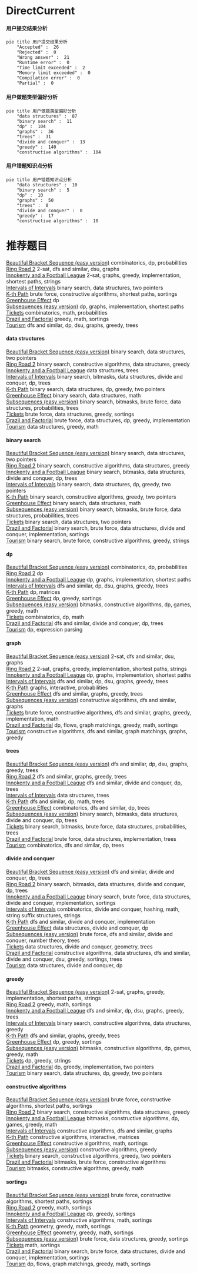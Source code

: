 # DirectCurrent
<!-- tabs:start -->
#### **用户提交结果分析**

```mermaid
pie title 用户提交结果分析
    "Accepted" :  26
    "Rejected" :  0
    "Wrong answer" :  21
    "Runtime error" :  0
    "Time limit exceeded" :  2
    "Memory limit exceeded" :  0
    "Compilation error" :  0
    "Partial" :  0
```
#### **用户做题类型偏好分析**

```mermaid
pie title 用户做题类型偏好分析
    "data structures" :  87
    "binary search" :  11
    "dp" :  104
    "graphs" :  36
    "trees" :  31
    "divide and conquer" :  13
    "greedy" :  140
    "constructive algorithms" :  104
```
#### **用户错题知识点分析**

```mermaid
pie title 用户错题知识点分析
    "data structures" :  10
    "binary search" :  5
    "dp" :  10
    "graphs" :  50
    "trees" :  0
    "divide and conquer" :  0
    "greedy" :  17
    "constructive algorithms" :  10
```
<!-- tabs:end -->
# 推荐题目
[Beautiful Bracket Sequence (easy version)](http://codeforces.com/problemset/problem/1264/D1)		combinatorics,
                        dp,
                        probabilities		  
[Ring Road 2](http://codeforces.com/problemset/problem/27/D)		2-sat,
                        dfs and similar,
                        dsu,
                        graphs		  
[Innokenty and a Football League](https://codeforces.com/contest/782/problem/D)		2-sat,
                        graphs,
                        greedy,
                        implementation,
                        shortest paths,
                        strings		  
[Intervals of Intervals](http://codeforces.com/problemset/problem/1034/D)		binary search,
                        data structures,
                        two pointers		  
[K-th Path](http://codeforces.com/problemset/problem/1196/F)		brute force,
                        constructive algorithms,
                        shortest paths,
                        sortings		  
[Greenhouse Effect](http://codeforces.com/problemset/problem/269/B)		dp		  
[Subsequences (easy version)](http://codeforces.com/problemset/problem/1183/E)		dp,
                        graphs,
                        implementation,
                        shortest paths		  
[Tickets](http://codeforces.com/problemset/problem/26/D)		combinatorics,
                        math,
                        probabilities		  
[Drazil and Factorial](http://codeforces.com/problemset/problem/515/C)		greedy,
                        math,
                        sortings		  
[Tourism](http://codeforces.com/problemset/problem/1220/E)		dfs and similar,
                        dp,
                        dsu,
                        graphs,
                        greedy,
                        trees		  
<!-- tabs:start -->
#### **data structures**
[Beautiful Bracket Sequence (easy version)](http://codeforces.com/problemset/problem/1034/D)		binary search,
                        data structures,
                        two pointers		  
[Ring Road 2](http://codeforces.com/problemset/problem/1373/F)		binary search,
                        constructive algorithms,
                        data structures,
                        greedy		  
[Innokenty and a Football League](http://codeforces.com/problemset/problem/339/D)		data structures,
                        trees		  
[Intervals of Intervals](https://codeforces.com/contest/1447/problem/E)		binary search,
                        bitmasks,
                        data structures,
                        divide and conquer,
                        dp,
                        trees		  
[K-th Path](http://codeforces.com/problemset/problem/1492/C)		binary search,
                        data structures,
                        dp,
                        greedy,
                        two pointers		  
[Greenhouse Effect](http://codeforces.com/problemset/problem/1490/G)		binary search,
                        data structures,
                        math		  
[Subsequences (easy version)](http://codeforces.com/problemset/problem/1479/D)		binary search,
                        bitmasks,
                        brute force,
                        data structures,
                        probabilities,
                        trees		  
[Tickets](http://codeforces.com/problemset/problem/1497/A)		brute force,
                        data structures,
                        greedy,
                        sortings		  
[Drazil and Factorial](http://codeforces.com/problemset/problem/1491/C)		brute force,
                        data structures,
                        dp,
                        greedy,
                        implementation		  
[Tourism](http://codeforces.com/problemset/problem/1492/B)		data structures,
                        greedy,
                        math		  
#### **binary search**
[Beautiful Bracket Sequence (easy version)](http://codeforces.com/problemset/problem/1034/D)		binary search,
                        data structures,
                        two pointers		  
[Ring Road 2](http://codeforces.com/problemset/problem/1373/F)		binary search,
                        constructive algorithms,
                        data structures,
                        greedy		  
[Innokenty and a Football League](https://codeforces.com/contest/1447/problem/E)		binary search,
                        bitmasks,
                        data structures,
                        divide and conquer,
                        dp,
                        trees		  
[Intervals of Intervals](http://codeforces.com/problemset/problem/1492/C)		binary search,
                        data structures,
                        dp,
                        greedy,
                        two pointers		  
[K-th Path](http://codeforces.com/problemset/problem/1463/D)		binary search,
                        constructive algorithms,
                        greedy,
                        two pointers		  
[Greenhouse Effect](http://codeforces.com/problemset/problem/1490/G)		binary search,
                        data structures,
                        math		  
[Subsequences (easy version)](http://codeforces.com/problemset/problem/1479/D)		binary search,
                        bitmasks,
                        brute force,
                        data structures,
                        probabilities,
                        trees		  
[Tickets](http://codeforces.com/problemset/problem/1436/E)		binary search,
                        data structures,
                        two pointers		  
[Drazil and Factorial](http://codeforces.com/problemset/problem/1461/D)		binary search,
                        brute force,
                        data structures,
                        divide and conquer,
                        implementation,
                        sortings		  
[Tourism](http://codeforces.com/problemset/problem/1493/C)		binary search,
                        brute force,
                        constructive algorithms,
                        greedy,
                        strings		  
#### **dp**
[Beautiful Bracket Sequence (easy version)](http://codeforces.com/problemset/problem/1264/D1)		combinatorics,
                        dp,
                        probabilities		  
[Ring Road 2](http://codeforces.com/problemset/problem/269/B)		dp		  
[Innokenty and a Football League](http://codeforces.com/problemset/problem/1183/E)		dp,
                        graphs,
                        implementation,
                        shortest paths		  
[Intervals of Intervals](http://codeforces.com/problemset/problem/1220/E)		dfs and similar,
                        dp,
                        dsu,
                        graphs,
                        greedy,
                        trees		  
[K-th Path](http://codeforces.com/problemset/problem/593/E)		dp,
                        matrices		  
[Greenhouse Effect](http://codeforces.com/problemset/problem/1282/B2)		dp,
                        greedy,
                        sortings		  
[Subsequences (easy version)](http://codeforces.com/problemset/problem/1383/B)		bitmasks,
                        constructive algorithms,
                        dp,
                        games,
                        greedy,
                        math		  
[Tickets](http://codeforces.com/problemset/problem/145/C)		combinatorics,
                        dp,
                        math		  
[Drazil and Factorial](http://codeforces.com/problemset/problem/337/D)		dfs and similar,
                        divide and conquer,
                        dp,
                        trees		  
[Tourism](http://codeforces.com/problemset/problem/115/D)		dp,
                        expression parsing		  
#### **graph**
[Beautiful Bracket Sequence (easy version)](http://codeforces.com/problemset/problem/27/D)		2-sat,
                        dfs and similar,
                        dsu,
                        graphs		  
[Ring Road 2](https://codeforces.com/contest/782/problem/D)		2-sat,
                        graphs,
                        greedy,
                        implementation,
                        shortest paths,
                        strings		  
[Innokenty and a Football League](http://codeforces.com/problemset/problem/1183/E)		dp,
                        graphs,
                        implementation,
                        shortest paths		  
[Intervals of Intervals](http://codeforces.com/problemset/problem/1220/E)		dfs and similar,
                        dp,
                        dsu,
                        graphs,
                        greedy,
                        trees		  
[K-th Path](http://codeforces.com/problemset/problem/1340/E)		graphs,
                        interactive,
                        probabilities		  
[Greenhouse Effect](https://codeforces.com/contest/782/problem/C)		dfs and similar,
                        graphs,
                        greedy,
                        trees		  
[Subsequences (easy version)](https://codeforces.com/contest/782/problem/E)		constructive algorithms,
                        dfs and similar,
                        graphs		  
[Tickets](http://codeforces.com/problemset/problem/1487/C)		brute force,
                        constructive algorithms,
                        dfs and similar,
                        graphs,
                        greedy,
                        implementation,
                        math		  
[Drazil and Factorial](http://codeforces.com/problemset/problem/1437/C)		dp,
                        flows,
                        graph matchings,
                        greedy,
                        math,
                        sortings		  
[Tourism](http://codeforces.com/problemset/problem/1470/D)		constructive algorithms,
                        dfs and similar,
                        graph matchings,
                        graphs,
                        greedy		  
#### **trees**
[Beautiful Bracket Sequence (easy version)](http://codeforces.com/problemset/problem/1220/E)		dfs and similar,
                        dp,
                        dsu,
                        graphs,
                        greedy,
                        trees		  
[Ring Road 2](https://codeforces.com/contest/782/problem/C)		dfs and similar,
                        graphs,
                        greedy,
                        trees		  
[Innokenty and a Football League](http://codeforces.com/problemset/problem/337/D)		dfs and similar,
                        divide and conquer,
                        dp,
                        trees		  
[Intervals of Intervals](http://codeforces.com/problemset/problem/339/D)		data structures,
                        trees		  
[K-th Path](http://codeforces.com/problemset/problem/486/D)		dfs and similar,
                        dp,
                        math,
                        trees		  
[Greenhouse Effect](https://codeforces.com/contest/1173/problem/D)		combinatorics,
                        dfs and similar,
                        dp,
                        trees		  
[Subsequences (easy version)](https://codeforces.com/contest/1447/problem/E)		binary search,
                        bitmasks,
                        data structures,
                        divide and conquer,
                        dp,
                        trees		  
[Tickets](http://codeforces.com/problemset/problem/1479/D)		binary search,
                        bitmasks,
                        brute force,
                        data structures,
                        probabilities,
                        trees		  
[Drazil and Factorial](http://codeforces.com/problemset/problem/1511/C)		brute force,
                        data structures,
                        implementation,
                        trees		  
[Tourism](http://codeforces.com/problemset/problem/1499/F)		combinatorics,
                        dfs and similar,
                        dp,
                        trees		  
#### **divide and conquer**
[Beautiful Bracket Sequence (easy version)](http://codeforces.com/problemset/problem/337/D)		dfs and similar,
                        divide and conquer,
                        dp,
                        trees		  
[Ring Road 2](https://codeforces.com/contest/1447/problem/E)		binary search,
                        bitmasks,
                        data structures,
                        divide and conquer,
                        dp,
                        trees		  
[Innokenty and a Football League](http://codeforces.com/problemset/problem/1461/D)		binary search,
                        brute force,
                        data structures,
                        divide and conquer,
                        implementation,
                        sortings		  
[Intervals of Intervals](http://codeforces.com/problemset/problem/1466/G)		combinatorics,
                        divide and conquer,
                        hashing,
                        math,
                        string suffix structures,
                        strings		  
[K-th Path](http://codeforces.com/problemset/problem/1490/D)		dfs and similar,
                        divide and conquer,
                        implementation		  
[Greenhouse Effect](https://codeforces.com/contest/1483/problem/C)		data structures,
                        divide and conquer,
                        dp		  
[Subsequences (easy version)](http://codeforces.com/problemset/problem/1491/E)		brute force,
                        dfs and similar,
                        divide and conquer,
                        number theory,
                        trees		  
[Tickets](http://codeforces.com/problemset/problem/1303/G)		data structures,
                        divide and conquer,
                        geometry,
                        trees		  
[Drazil and Factorial](http://codeforces.com/problemset/problem/1494/D)		constructive algorithms,
                        data structures,
                        dfs and similar,
                        divide and conquer,
                        dsu,
                        greedy,
                        sortings,
                        trees		  
[Tourism](http://codeforces.com/problemset/problem/1482/E)		data structures,
                        divide and conquer,
                        dp		  
#### **greedy**
[Beautiful Bracket Sequence (easy version)](https://codeforces.com/contest/782/problem/D)		2-sat,
                        graphs,
                        greedy,
                        implementation,
                        shortest paths,
                        strings		  
[Ring Road 2](http://codeforces.com/problemset/problem/515/C)		greedy,
                        math,
                        sortings		  
[Innokenty and a Football League](http://codeforces.com/problemset/problem/1220/E)		dfs and similar,
                        dp,
                        dsu,
                        graphs,
                        greedy,
                        trees		  
[Intervals of Intervals](http://codeforces.com/problemset/problem/1373/F)		binary search,
                        constructive algorithms,
                        data structures,
                        greedy		  
[K-th Path](https://codeforces.com/contest/782/problem/C)		dfs and similar,
                        graphs,
                        greedy,
                        trees		  
[Greenhouse Effect](http://codeforces.com/problemset/problem/1282/B2)		dp,
                        greedy,
                        sortings		  
[Subsequences (easy version)](http://codeforces.com/problemset/problem/1383/B)		bitmasks,
                        constructive algorithms,
                        dp,
                        games,
                        greedy,
                        math		  
[Tickets](http://codeforces.com/problemset/problem/1466/C)		dp,
                        greedy,
                        strings		  
[Drazil and Factorial](http://codeforces.com/problemset/problem/1469/C)		dp,
                        greedy,
                        implementation,
                        two pointers		  
[Tourism](http://codeforces.com/problemset/problem/1492/C)		binary search,
                        data structures,
                        dp,
                        greedy,
                        two pointers		  
#### **constructive algorithms**
[Beautiful Bracket Sequence (easy version)](http://codeforces.com/problemset/problem/1196/F)		brute force,
                        constructive algorithms,
                        shortest paths,
                        sortings		  
[Ring Road 2](http://codeforces.com/problemset/problem/1373/F)		binary search,
                        constructive algorithms,
                        data structures,
                        greedy		  
[Innokenty and a Football League](http://codeforces.com/problemset/problem/1383/B)		bitmasks,
                        constructive algorithms,
                        dp,
                        games,
                        greedy,
                        math		  
[Intervals of Intervals](https://codeforces.com/contest/782/problem/E)		constructive algorithms,
                        dfs and similar,
                        graphs		  
[K-th Path](http://codeforces.com/problemset/problem/1023/E)		constructive algorithms,
                        interactive,
                        matrices		  
[Greenhouse Effect](http://codeforces.com/problemset/problem/538/G)		constructive algorithms,
                        math,
                        sortings		  
[Subsequences (easy version)](http://codeforces.com/problemset/problem/1493/A)		constructive algorithms,
                        greedy		  
[Tickets](http://codeforces.com/problemset/problem/1463/D)		binary search,
                        constructive algorithms,
                        greedy,
                        two pointers		  
[Drazil and Factorial](https://codeforces.com/contest/1456/problem/B)		bitmasks,
                        brute force,
                        constructive algorithms		  
[Tourism](http://codeforces.com/problemset/problem/1492/D)		bitmasks,
                        constructive algorithms,
                        greedy,
                        math		  
#### **sortings**
[Beautiful Bracket Sequence (easy version)](http://codeforces.com/problemset/problem/1196/F)		brute force,
                        constructive algorithms,
                        shortest paths,
                        sortings		  
[Ring Road 2](http://codeforces.com/problemset/problem/515/C)		greedy,
                        math,
                        sortings		  
[Innokenty and a Football League](http://codeforces.com/problemset/problem/1282/B2)		dp,
                        greedy,
                        sortings		  
[Intervals of Intervals](http://codeforces.com/problemset/problem/538/G)		constructive algorithms,
                        math,
                        sortings		  
[K-th Path](https://codeforces.com/contest/1496/problem/C)		geometry,
                        greedy,
                        math,
                        sortings		  
[Greenhouse Effect](http://codeforces.com/problemset/problem/1495/A)		geometry,
                        greedy,
                        math,
                        sortings		  
[Subsequences (easy version)](http://codeforces.com/problemset/problem/1497/A)		brute force,
                        data structures,
                        greedy,
                        sortings		  
[Tickets](http://codeforces.com/problemset/problem/1427/A)		math,
                        sortings		  
[Drazil and Factorial](http://codeforces.com/problemset/problem/1461/D)		binary search,
                        brute force,
                        data structures,
                        divide and conquer,
                        implementation,
                        sortings		  
[Tourism](http://codeforces.com/problemset/problem/1437/C)		dp,
                        flows,
                        graph matchings,
                        greedy,
                        math,
                        sortings		  
<!-- tabs:end -->
